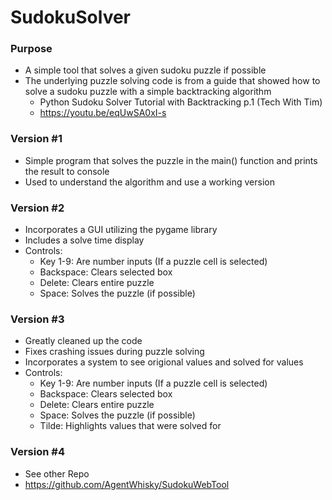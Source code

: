 # SudokuSolver

### Purpose
* A simple tool that solves a given sudoku puzzle if possible
* The underlying puzzle solving code is from a guide that showed how to solve a sudoku puzzle with a simple backtracking algorithm
  * Python Sudoku Solver Tutorial with Backtracking p.1 (Tech With Tim)
  * https://youtu.be/eqUwSA0xI-s


### Version #1
* Simple program that solves the puzzle in the main() function and prints the result to console
* Used to understand the algorithm and use a working version

### Version #2
* Incorporates a GUI utilizing the pygame library
* Includes a solve time display
* Controls:
  * Key 1-9: Are number inputs (If a puzzle cell is selected)
  * Backspace: Clears selected box
  * Delete: Clears entire puzzle
  * Space: Solves the puzzle (if possible)

### Version #3
* Greatly cleaned up the code
* Fixes crashing issues during puzzle solving
* Incorporates a system to see origional values and solved for values
* Controls:
  * Key 1-9: Are number inputs (If a puzzle cell is selected)
  * Backspace: Clears selected box
  * Delete: Clears entire puzzle
  * Space: Solves the puzzle (if possible)
  * Tilde: Highlights values that were solved for
  
 ### Version #4
 * See other Repo
 * https://github.com/AgentWhisky/SudokuWebTool
